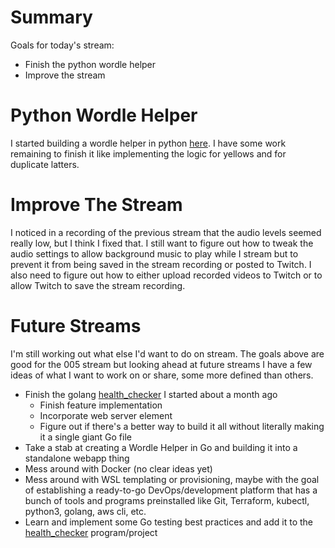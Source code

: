 # Summary

Goals for today's stream:

* Finish the python wordle helper
* Improve the stream

# Python Wordle Helper

I started building a wordle helper in python [here](https://github.com/conflabermits/Scripts/tree/master/python/wordle). I have some work remaining to finish it like implementing the logic for yellows and for duplicate latters.

# Improve The Stream

I noticed in a recording of the previous stream that the audio levels seemed really low, but I think I fixed that. I still want to figure out how to tweak the audio settings to allow background music to play while I stream but to prevent it from being saved in the stream recording or posted to Twitch. I also need to figure out how to either upload recorded videos to Twitch or to allow Twitch to save the stream recording.

# Future Streams

I'm still working out what else I'd want to do on stream. The goals above are good for the 005 stream but looking ahead at future streams I have a few ideas of what I want to work on or share, some more defined than others.

* Finish the golang [health_checker](https://github.com/conflabermits/Scripts/tree/master/golang/health_checker) I started about a month ago
    * Finish feature implementation
    * Incorporate web server element
    * Figure out if there's a better way to build it all without literally making it a single giant Go file
* Take a stab at creating a Wordle Helper in Go and building it into a standalone webapp thing
* Mess around with Docker (no clear ideas yet)
* Mess around with WSL templating or provisioning, maybe with the goal of establishing a ready-to-go DevOps/development platform that has a bunch of tools and programs preinstalled like Git, Terraform, kubectl, python3, golang, aws cli, etc.
* Learn and implement some Go testing best practices and add it to the [health_checker](https://github.com/conflabermits/Scripts/tree/master/golang/health_checker) program/project